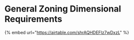 # General Zoning Dimensional Requirements

{% embed url="https://airtable.com/shrAQHDEFIz7wDxzL" %}

